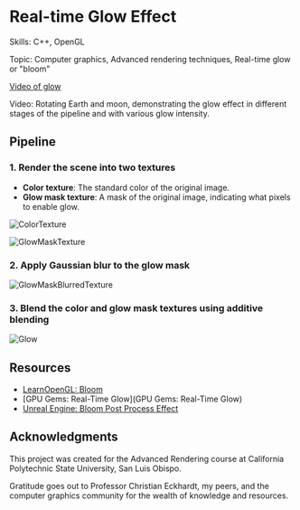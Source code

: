  # Real-time Glow Effect

Skills: C++, OpenGL

Topic: Computer graphics, Advanced rendering techniques, Real-time glow or "bloom"

[Video of glow](https://github.com/chmosquera/Real-Time-Glow-Effect/assets/25163297/00457b38-4c76-4a89-921e-3567108e7caf)

Video: Rotating Earth and moon, demonstrating the glow effect in different stages of the pipeline and with various glow intensity. 

## Pipeline

### 1. Render the scene into two textures
- **Color texture**: The standard color of the original image.
- **Glow mask texture**: A mask of the original image, indicating what pixels to enable glow.

![ColorTexture](https://github.com/chmosquera/Real-Time-Glow-Effect/assets/25163297/0fb8ef16-5c6d-48b1-8292-8bfc228b9bfc)

![GlowMaskTexture](https://github.com/chmosquera/Real-Time-Glow-Effect/assets/25163297/34bc038e-23eb-480e-ad90-15a0f14feb76)

### 2. Apply Gaussian blur to the glow mask
![GlowMaskBlurredTexture](https://github.com/chmosquera/Real-Time-Glow-Effect/assets/25163297/735283bf-4a5f-4419-b564-73e887c38550)

### 3. Blend the color and glow mask textures using additive blending
![Glow](https://github.com/chmosquera/Real-Time-Glow-Effect/assets/25163297/135aa718-07ad-48bd-880e-93bad9d2d1bd)

## Resources
- [LearnOpenGL: Bloom](https://learnopengl.com/Advanced-Lighting/Bloom)
- [GPU Gems: Real-Time Glow](GPU Gems: Real-Time Glow)
- [Unreal Engine: Bloom Post Process Effect](https://docs.unrealengine.com/en-US/Engine/Rendering/PostProcessEffects/Bloom/index.html)

## Acknowledgments
This project was created for the Advanced Rendering course at California Polytechnic State University, San Luis Obispo. 

Gratitude goes out to Professor Christian Eckhardt, my peers, and the computer graphics community for the wealth of knowledge and resources.

